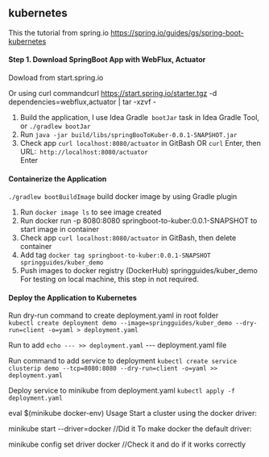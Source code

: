 ## kubernetes

This the tutorial from spring.io
https://spring.io/guides/gs/spring-boot-kubernetes

#### Step 1. Download SpringBoot App with WebFlux, Actuator

Dowload from start.spring.io

Or using curl commandcurl https://start.spring.io/starter.tgz -d dependencies=webflux,actuator | tar -xzvf -

1. Build the application, I use Idea Gradle` bootJar` task in Idea Gradle Tool, or `./gradlew bootJar`   
2. Run `java -jar build/libs/springBooToKuber-0.0.1-SNAPSHOT.jar`
3. Check app  `curl localhost:8080/actuator` in GitBash OR `curl` Enter,  then URL:` http://localhost:8080/actuator`   
Enter

#### Containerize the Application

`./gradlew bootBuildImage`  build docker image  by using Gradle plugin

1. Run  `docker image ls` to see image  created
2. Run docker run -p  8080:8080 springboot-to-kuber:0.0.1-SNAPSHOT to start image in container
3. Check app  `curl localhost:8080/actuator` in GitBash, then delete container
4. Add tag  `docker tag springboot-to-kuber:0.0.1-SNAPSHOT springguides/kuber_demo`
5. Push images to docker  registry (DockerHub) springguides/kuber_demo  For testing on local machine, this step in not required.

#### Deploy the Application to Kubernetes  
Run dry-run command to create deployment.yaml in root folder   
`kubectl create deployment demo --image=springguides/kuber_demo --dry-run=client -o=yaml > deployment.yaml`

Run to add `echo --- >> deployment.yaml`  --- deployment.yaml file

Run command to add service to deployment
`kubectl create service clusterip demo --tcp=8080:8080 --dry-run=client -o=yaml >> deployment.yaml`

Deploy service to minikube from deployment.yaml
`kubectl apply -f deployment.yaml`

eval $(minikube docker-env)
Usage
Start a cluster using the docker driver:

minikube start --driver=docker //Did it
To make docker the default driver:

minikube config set driver docker //Check it and do if it  works correctly
   








